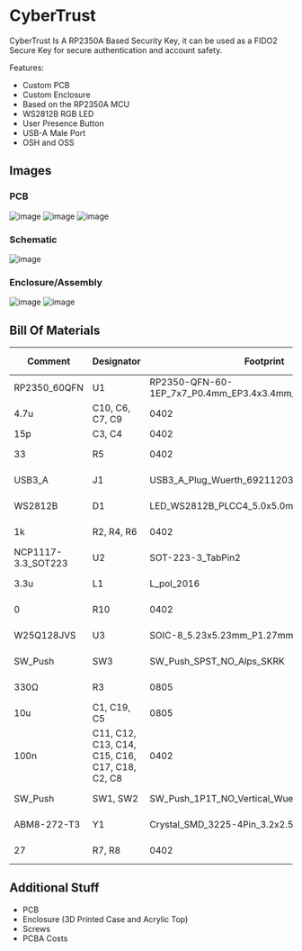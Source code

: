 # CyberTrust
CyberTrust Is A RP2350A Based Security Key, it can be used as a FIDO2 Secure Key for secure authentication and account safety.

Features:
- Custom PCB
- Custom Enclosure
- Based on the RP2350A MCU
- WS2812B RGB LED
- User Presence Button
- USB-A Male Port
- OSH and OSS

## Images
### PCB
![image](https://github.com/user-attachments/assets/3cface4c-3890-4f22-be32-295e610c37cb)
![image](https://github.com/user-attachments/assets/9a520853-006c-4ec3-a547-1a25099ec4e9)
![image](https://github.com/user-attachments/assets/588fdd23-582b-4bfe-8227-a96cc6a173a8)

### Schematic
![image](https://github.com/user-attachments/assets/d20174f0-a8f6-4956-b290-59b783813026)

### Enclosure/Assembly
![image](https://github.com/user-attachments/assets/a4ce932e-6e6f-438c-a745-e38aea2b4051)
![image](https://github.com/user-attachments/assets/3bdffcbd-fb24-4625-990a-d3a3d7ede143)

## Bill Of Materials

| Comment           | Designator                           | Footprint                                           | LCSC Part # | Quantity | Total Price |
|-------------------|--------------------------------------|-----------------------------------------------------|-------------|----------|-------------|
| RP2350_60QFN      | U1                                   | RP2350-QFN-60-1EP_7x7_P0.4mm_EP3.4x3.4mm_ThermalVias| C42411118   | 1        | $ 1.65      |
| 4.7u              | C10, C6, C7, C9                      | 0402                                                | C23733      | 4        | $ 0.26      |
| 15p               | C3, C4                               | 0402                                                | C1548       | 2        | $ 0.1       |
| 33                | R5                                   | 0402                                                | C25105      | 1        | $ 0.06      |
| USB3_A            | J1                                   | USB3_A_Plug_Wuerth_692112030100_Horizontal          | C7527682    | 1        | $ 0.44      |
| WS2812B           | D1                                   | LED_WS2812B_PLCC4_5.0x5.0mm_P3.2mm                  | C2761795    | 1        | $ 0.41      |
| 1k                | R2, R4, R6                           | 0402                                                | C11702      | 3        | $ 0.06      |
| NCP1117-3.3_SOT223| U2                                   | SOT-223-3_TabPin2                                   | C26537      | 1        | $ 1.31      |
| 3.3u              | L1                                   | L_pol_2016                                          | C42411119   | 1        | $ 1.29      |
| 0                 | R10                                  | 0402                                                | C17168      | 1        | $ 0.06      |
| W25Q128JVS        | U3                                   | SOIC-8_5.23x5.23mm_P1.27mm                          | C97521      | 1        | $ 0.76      |
| SW_Push           | SW3                                  | SW_Push_SPST_NO_Alps_SKRK                           | C115357     | 1        | $ 0.63      |
| 330Ω              | R3                                   | 0805                                                | C17630      | 1        | $ 0.19      |
| 10u               | C1, C19, C5                          | 0805                                                | C15850      | 3        | $ 0.22      |
| 100n              | C11, C12, C13, C14, C15, C16, C17, C18, C2, C8 | 0402                                      | C1525       | 10       | $ 0.12      |
| SW_Push           | SW1, SW2                             | SW_Push_1P1T_NO_Vertical_Wuerth_434133025816        | C5504987    | 2        | $ 1.86      |
| ABM8-272-T3       | Y1                                   | Crystal_SMD_3225-4Pin_3.2x2.5mm                     | C20625731   | 1        | $ 0.37      |
| 27                | R7, R8                               | 0402                                                | C25100      | 2        | $ 0.06      |

## Additional Stuff
- PCB
- Enclosure (3D Printed Case and Acrylic Top)
- Screws
- PCBA Costs
